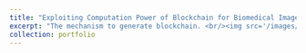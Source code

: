 ```yaml
---
title: "Exploiting Computation Power of Blockchain for Biomedical Image Segmentation"
excerpt: "The mechanism to generate blockchain. <br/><img src='/images/projects/chains_cvprw.jpg'>"
collection: portfolio
---
```


